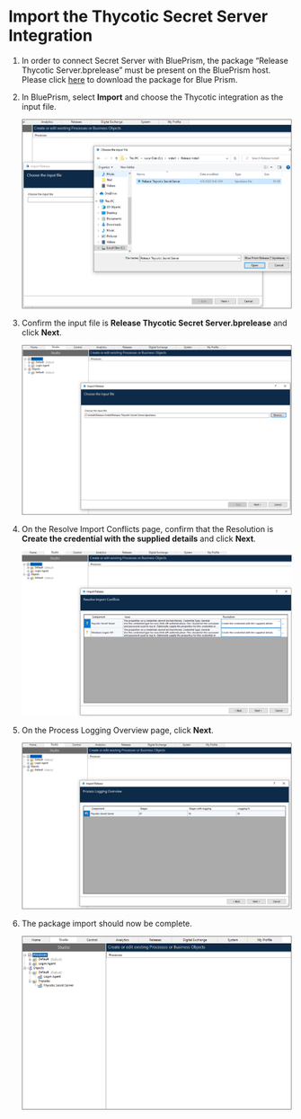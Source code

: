 [title]: # (Import the Thycotic Secret Server Integration)
[tags]: # (install)
[priority]: # (101)
# Import the Thycotic Secret Server Integration

1. In order to connect Secret Server with BluePrism, the package “Release Thycotic Server.bprelease” must be present on the BluePrism host. Please click [here](https://thy.center/ssi/link/SSBluePrism) to download the package for Blue Prism.

1. In BluePrism, select __Import__ and choose the Thycotic integration as the input file.

   ![Import](images/1.png)

1. Confirm the input file is __Release Thycotic Secret Server.bprelease__ and click __Next__.

   ![Next](images/2.png)

1. On the Resolve Import Conflicts page, confirm that the Resolution is __Create the credential with the supplied details__ and click __Next__.

   ![Next](images/3.png)

1. On the Process Logging Overview page, click __Next__.

   ![Process Logging](images/4.png)

1. The package import should now be complete.

   ![Import Package](images/5.png)